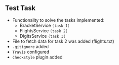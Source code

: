 ## **Test Task**

* Functionality to solve the tasks implemented:
  * BracketService `(task 1)`
  * FlightsService `(task 2)`
  * DigitsService `(task 3)`
* File to fetch data for task 2 was added (flights.txt)
* `.gitignore` added
* `Travis` configured
* `Checkstyle` plugin added
